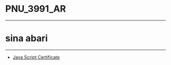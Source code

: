 # PNU_3991_AR
--------------
# sina abari
-------------
- [Java Script Certificate](https://github.com/sinaa-akbari/PNU_3991_AR/blob/PNU_3991_AR/js.pdf)

